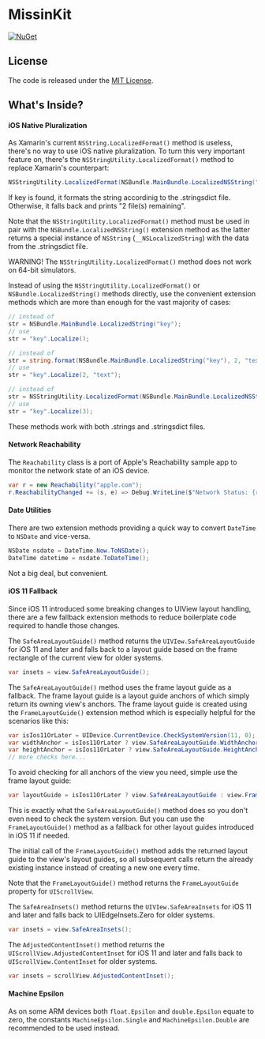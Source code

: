 # MissinKit
[![NuGet](https://img.shields.io/nuget/v/MissinKit.svg)](https://www.nuget.org/packages/MissinKit)

## License
The code is released under the [MIT License](https://opensource.org/licenses/MIT).

## What's Inside?
#### iOS Native Pluralization
As Xamarin's current `NSString.LocalizedFormat()` method is useless,
there's no way to use iOS native pluralization. To turn this very important feature on,
there's the `NSStringUtility.LocalizedFormat()` method to replace Xamarin's counterpart:
```csharp
NSStringUtility.LocalizedFormat(NSBundle.MainBundle.LocalizedNSString("%d file(s) remaining"), 2)
```
If key is found, it formats the string accordinig to the .stringsdict file. Otherwise, it falls back and prints "2 file(s) remaining".

Note that the `NSStringUtility.LocalizedFormat()` method must be used in pair with the `NSBundle.LocalizedNSString()` extension method
as the latter returns a special instance of `NSString` (`__NSLocalizedString`) with the data from the .stringsdict file.

WARNING! The `NSStringUtility.LocalizedFormat()` method does not work on 64-bit simulators.

Instead of using the `NSStringUtility.LocalizedFormat()` or `NSBundle.LocalizedString()` methods directly,
use the convenient extension methods which are more than enough for the vast majority of cases:
```csharp
// instead of
str = NSBundle.MainBundle.LocalizedString("key");
// use
str = "key".Localize();

// instead of
str = string.format(NSBundle.MainBundle.LocalizedString("key"), 2, "text");
// use
str = "key".Localize(2, "text");

// instead of
str = NSStringUtility.LocalizedFormat(NSBundle.MainBundle.LocalizedNSString("key"), 3);
// use
str = "key".Localize(3);
```
These methods work with both .strings and .stringsdict files.

#### Network Reachability
The `Reachability` class is a port of Apple's Reachability sample app to monitor the network state of an iOS device.
```csharp
var r = new Reachability("apple.com");
r.ReachabilityChanged += (s, e) => Debug.WriteLine($"Network Status: {r.Status}");
```

#### Date Utilities
There are two extension methods providing a quick way to convert `DateTime` to `NSDate` and vice-versa.
```csharp
NSDate nsdate = DateTime.Now.ToNSDate();
DateTime datetime = nsdate.ToDateTime();
```
Not a big deal, but convenient.

#### iOS 11 Fallback

Since iOS 11 introduced some breaking changes to UIView layout handling,
there are a few fallback extension methods to reduce boilerplate code required to handle those changes.

The `SafeAreaLayoutGuide()` method returns the `UIVIew.SafeAreaLayoutGuide` for iOS 11 and later
and falls back to a layout guide based on the frame rectangle of the current view for older systems.
```csharp
var insets = view.SafeAreaLayoutGuide();
```
The `SafeAreaLayoutGuide()` method uses the frame layout guide as a fallback.
The frame layout guide is a layout guide anchors of which simply return its owning view's anchors.
The frame layout guide is created using the `FrameLayoutGuide()` extension method
which is especially helpful for the scenarios like this:
```csharp
var isIos11OrLater = UIDevice.CurrentDevice.CheckSystemVersion(11, 0);
var widthAnchor = isIos11OrLater ? view.SafeAreaLayoutGuide.WidthAnchor : view.WidthAnchor;
var heightAnchor = isIos11OrLater ? view.SafeAreaLayoutGuide.HeightAnchor : view.HeightAnchor;
// more checks here...
```
To avoid checking for all anchors of the view you need, simple use the frame layout guide:
```csharp
var layoutGuide = isIos11OrLater ? view.SafeAreaLayoutGuide : view.FrameLayoutGuide();
```
This is exactly what the `SafeAreaLayoutGuide()` method does so you don't even need to check the system version.
But you can use the `FrameLayoutGuide()` method as a fallback for other layout guides introduced in iOS 11 if needed.

The initial call of the `FrameLayoutGuide()` method adds the returned layout guide to the view's layout guides,
so all subsequent calls return the already existing instance instead of creating a new one every time.

Note that the `FrameLayoutGuide()` method returns the `FrameLayoutGuide` property for `UIScrollView`.

The `SafeAreaInsets()` method returns the `UIVIew.SafeAreaInsets` for iOS 11 and later
and falls back to UIEdgeInsets.Zero for older systems.
```csharp
var insets = view.SafeAreaInsets();
```
The `AdjustedContentInset()` method returns the `UIScrollView.AdjustedContentInset` for iOS 11 and later
and falls back to `UIScrollView.ContentInset` for older systems.
```csharp
var insets = scrollView.AdjustedContentInset();
```

#### Machine Epsilon
As on some ARM devices both `float.Epsilon` and `double.Epsilon` equate to zero, the constants `MachineEpsilon.Single` and `MachineEpsilon.Double` are recommended to be used instead.
